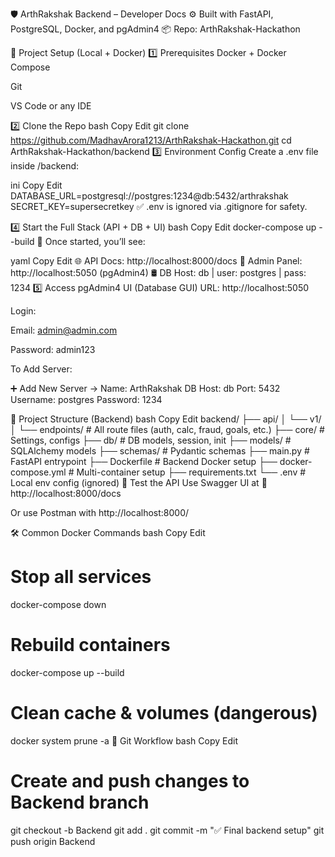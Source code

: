 🛡️ ArthRakshak Backend – Developer Docs
⚙️ Built with FastAPI, PostgreSQL, Docker, and pgAdmin4
📦 Repo: ArthRakshak-Hackathon

🚀 Project Setup (Local + Docker)
1️⃣ Prerequisites
Docker + Docker Compose

Git

VS Code or any IDE

2️⃣ Clone the Repo
bash
Copy
Edit
git clone https://github.com/MadhavArora1213/ArthRakshak-Hackathon.git
cd ArthRakshak-Hackathon/backend
3️⃣ Environment Config
Create a .env file inside /backend:

ini
Copy
Edit
DATABASE_URL=postgresql://postgres:1234@db:5432/arthrakshak
SECRET_KEY=supersecretkey
✅ .env is ignored via .gitignore for safety.

4️⃣ Start the Full Stack (API + DB + UI)
bash
Copy
Edit
docker-compose up --build
📢 Once started, you’ll see:

yaml
Copy
Edit
🌐 API Docs:        http://localhost:8000/docs
🔐 Admin Panel:     http://localhost:5050 (pgAdmin4)
🛢️  DB Host:        db | user: postgres | pass: 1234
5️⃣ Access pgAdmin4 UI (Database GUI)
URL: http://localhost:5050

Login:

Email: admin@admin.com

Password: admin123

To Add Server:

➕ Add New Server →
Name: ArthRakshak DB
Host: db
Port: 5432
Username: postgres
Password: 1234

🧠 Project Structure (Backend)
bash
Copy
Edit
backend/
├── api/
│   └── v1/
│       └── endpoints/      # All route files (auth, calc, fraud, goals, etc.)
├── core/                   # Settings, configs
├── db/                     # DB models, session, init
├── models/                 # SQLAlchemy models
├── schemas/                # Pydantic schemas
├── main.py                 # FastAPI entrypoint
├── Dockerfile              # Backend Docker setup
├── docker-compose.yml      # Multi-container setup
├── requirements.txt
└── .env                    # Local env config (ignored)
🧪 Test the API
Use Swagger UI at
🔗 http://localhost:8000/docs

Or use Postman with http://localhost:8000/

🛠️ Common Docker Commands
bash
Copy
Edit
# Stop all services
docker-compose down

# Rebuild containers
docker-compose up --build

# Clean cache & volumes (dangerous)
docker system prune -a
🐙 Git Workflow
bash
Copy
Edit
# Create and push changes to Backend branch
git checkout -b Backend
git add .
git commit -m "✅ Final backend setup"
git push origin Backend